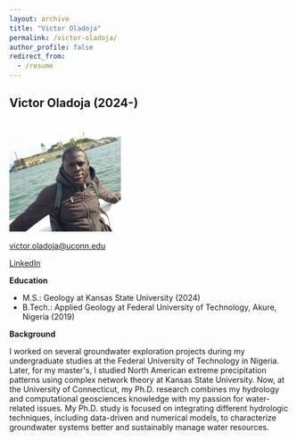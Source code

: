 ```yaml
---
layout: archive
title: "Victor Oladoja"
permalink: /victor-oladoja/
author_profile: false
redirect_from:
  - /resume
---
```


## Victor Oladoja (2024-)

<img src="https://raw.githubusercontent.com/lijingwang/lijingwang.github.io/master/images/Victor_Oladoja_2024.jpg" alt="Victor Oladoja" width="200"/>

victor.oladoja@uconn.edu

[LinkedIn](https://www.linkedin.com/in/victoroladoja/)

**Education** 

- M.S.: Geology at Kansas State University (2024)
- B.Tech.: Applied Geology at Federal University of Technology, Akure, Nigeria (2019)

**Background**

I worked on several groundwater exploration projects during my undergraduate studies at the Federal University of Technology in Nigeria. Later, for my master's, I studied North American extreme precipitation patterns using complex network theory at Kansas State University. Now, at the University of Connecticut, my Ph.D. research combines my hydrology and computational geosciences knowledge with my passion for water-related issues. My Ph.D. study is focused on integrating different hydrologic techniques, including data-driven and numerical models, to characterize groundwater systems better and sustainably manage water resources. 

